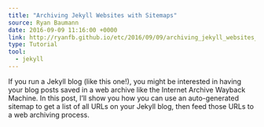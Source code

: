 ```yaml
---
title: "Archiving Jekyll Websites with Sitemaps"
source: Ryan Baumann
date: 2016-09-09 11:16:00 +0000
link: http://ryanfb.github.io/etc/2016/09/09/archiving_jekyll_websites_with_sitemaps.html
type: Tutorial
tool:
  - jekyll 
---
```

If you run a Jekyll blog (like this one!), you might be interested in having your blog posts saved in a web archive like the Internet Archive Wayback Machine. In this post, I’ll show you how you can use an auto-generated sitemap to get a list of all URLs on your Jekyll blog, then feed those URLs to a web archiving process.





